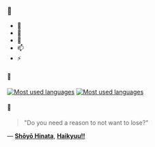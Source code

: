 ### 👋

- 🔭
- 🌱
- 💬
- 📫
- ⚡

#### 🧏

[![Most used languages](https://github-readme-stats-aynah.vercel.app/api/top-langs/?username=aynh&theme=solarized-dark&langs_count=6&layout=compact&hide_title=true)](https://github.com/anuraghazra/github-readme-stats#gh-dark-mode-only)
[![Most used languages](https://github-readme-stats-aynah.vercel.app/api/top-langs/?username=aynh&theme=solarized-light&langs_count=6&layout=compact&hide_title=true)](https://github.com/anuraghazra/github-readme-stats#gh-light-mode-only)

#### 💬

> "Do you need a reason to not want to lose?"

&mdash; [**Shōyō Hinata**](https://myanimelist.net/character.php?q=Sh%C5%8Dy%C5%8D%20Hinata&cat=character), [**Haikyuu!!**](https://myanimelist.net/search/all?q=Haikyuu!!&cat=all)
